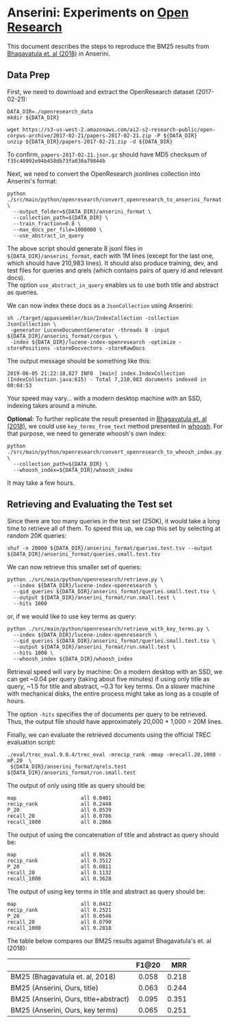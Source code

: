 # Anserini: Experiments on [Open Research](https://api.semanticscholar.org/corpus/)

This document describes the steps to reproduce the BM25 results from [Bhagavatula et. al (2018)](https://arxiv.org/pdf/1802.08301.pdf)
in Anserini.

## Data Prep

First, we need to download and extract the OpenResearch dataset (2017-02-21):

```
DATA_DIR=./openresearch_data
mkdir ${DATA_DIR}

wget https://s3-us-west-2.amazonaws.com/ai2-s2-research-public/open-corpus-archive/2017-02-21/papers-2017-02-21.zip -P ${DATA_DIR}
unzip ${DATA_DIR}/papers-2017-02-21.zip -d ${DATA_DIR}
```

To confirm, `papers-2017-02-21.json.gz` should have MD5 checksum of `f35c40992e94b458db73fa030a79844b`

Next, we need to convert the OpenResearch jsonlines collection into Anserini's format:

```
python ./src/main/python/openresearch/convert_openresearch_to_anserini_format.py \
  --output_folder=${DATA_DIR}/anserini_format \
  --collection_path=${DATA_DIR} \
  --train_fraction=0.8 \
  --max_docs_per_file=1000000 \
  --use_abstract_in_query
```

The above script should generate 8 jsonl files in `${DATA_DIR}/anserini_format`, each with 1M lines (except for the last one, which should have 210,983 lines).
It should also produce training, dev, and test files for queries and qrels (which contains pairs of query id and relevant docs).  
The option `use_abstract_in_query` enables us to use both title and abstract as queries. 

We can now index these docs as a `JsonCollection` using Anserini:

```
sh ./target/appassembler/bin/IndexCollection -collection JsonCollection \
 -generator LuceneDocumentGenerator -threads 8 -input ${DATA_DIR}/anserini_format/corpus \
 -index ${DATA_DIR}/lucene-index-openresearch -optimize -storePositions -storeDocvectors -storeRawDocs 
```

The output message should be something like this:

```
2019-06-05 21:22:18,827 INFO  [main] index.IndexCollection (IndexCollection.java:615) - Total 7,210,983 documents indexed in 00:04:53
```

Your speed may vary... with a modern desktop machine with an SSD, indexing takes around a minute.

**Optional:** To further replicate the result presented in [Bhagavatula et. al (2018)](https://arxiv.org/pdf/1802.08301.pdf), we could use `key_terms_from_text` method presented in [whoosh](https://whoosh.readthedocs.io/en/latest/). For that purpose, we need to generate whoosh's own index:

```
python ./src/main/python/openresearch/convert_openresearch_to_whoosh_index.py \
  --collection_path=${DATA_DIR} \
  --whoosh_index=${DATA_DIR}/whoosh_index
```
It may take a few hours.

## Retrieving and Evaluating the Test set

Since there are too many queries in the test set (250K), it would take a long time to retrieve all of them. To speed this up, we cap this set by selecting at random 20K queries:

```
shuf -n 20000 ${DATA_DIR}/anserini_format/queries.test.tsv --output ${DATA_DIR}/anserini_format/queries.small.test.tsv
```

We can now retrieve this smaller set of queries:

```
python ./src/main/python/openresearch/retrieve.py \
  --index ${DATA_DIR}/lucene-index-openresearch \
  --qid_queries ${DATA_DIR}/anserini_format/queries.small.test.tsv \
  --output ${DATA_DIR}/anserini_format/run.small.test \
  --hits 1000
```

or, if we would like to use key terms as query:

```
python ./src/main/python/openresearch/retrieve_with_key_terms.py \
  --index ${DATA_DIR}/lucene-index-openresearch \
  --qid_queries ${DATA_DIR}/anserini_format/queries.small.test.tsv \
  --output ${DATA_DIR}/anserini_format/run.small.test \
  --hits 1000 \
  --whoosh_index ${DATA_DIR}/whoosh_index
```


Retrieval speed will vary by machine:
On a modern desktop with an SSD, we can get ~0.04 per query (taking about five minutes) if using only title as query, ~1.5 for title and abstract, ~0.3 for key terms.
On a slower machine with mechanical disks, the entire process might take as long as a couple of hours.

The option `-hits` specifies the of documents per query to be retrieved.
Thus, the output file should have approximately 20,000 * 1,000 = 20M lines. 

Finally, we can evaluate the retrieved documents using the official TREC evaluation script: 

```
./eval/trec_eval.9.0.4/trec_eval -mrecip_rank -mmap -mrecall.20,1000 -mP.20  \
 ${DATA_DIR}/anserini_format/qrels.test ${DATA_DIR}/anserini_format/run.small.test
```


The output of only using title as query should be:

```
map                   	all	0.0401
recip_rank            	all	0.2448
P_20                  	all	0.0539
recall_20             	all	0.0786
recall_1000           	all	0.2866
```

The output of using the concatenation of title and abstract as query should be:  

```
map                   	all	0.0626
recip_rank            	all	0.3512
P_20                  	all	0.0811
recall_20             	all	0.1132
recall_1000           	all	0.3628
```
The output of using key terms in title and abstract as query should be:

```
map                   	all	0.0412
recip_rank            	all	0.2521
P_20                  	all	0.0546
recall_20             	all	0.0790
recall_1000           	all	0.2818
```


The table below compares our BM25 results against Bhagavatula's et. al (2018):

|                                 | F1@20 |  MRR  |
|----------|:-------------:|------:|
| BM25 (Bhagavatula et. al, 2018) | 0.058 | 0.218 |
| BM25 (Anserini, Ours, title)    | 0.063 | 0.244 |
| BM25 (Anserini, Ours, title+abstract)| 0.095 | 0.351 |
| BM25 (Anserini, Ours, key terms)| 0.065 | 0.251 |


